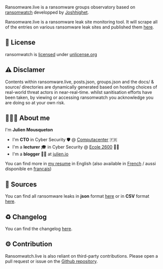 
Ransomware.live is a ransomware groups observatory based on [ransomwatch](https://github.com/joshhighet/ransomwatch) developped by [Joshhighet](https://github.com/joshhighet).

Ransomware.live is a ransomware leak site monitoring tool. It will scrape all of the entries on various ransomware leak sites and published them [here](recentposts.md).

## 📜 License

ransomwatch is [licensed](https://github.com/jmousqueton/ransomwatch/blob/main/LICENSE) under [unlicense.org](https://unlicense.org/)

## ⚠️ Disclamer

Contents within ransomware.live, posts.json, groups.json and the docs/ & source/ directories are dynamically generated based on hosting choices of real-world threat actors in near-real-time.
whilst sanitisation efforts have been taken, by viewing or accessing ransomwatch you acknowledge you are doing so at your own risk.

## 👨🏼‍💼 About me 

I'm **Julien Mousqueton**

- I'm **CTO** in Cyber Security 🛡 @ [Computacenter](https://www.computacenter.com) 🇫🇷
- I'm a **lecturer** 🎓 in Cyber Security @ [Ecole 2600](https://www.ecole2600.com) 🏴‍☠️
- I'm a **blogger** ✍🏻 at [julien.io](https://julien.io)

You can find more in [my resume](https://cv.julien.io) in English (also available in [French](https://cv.julien.io/fr) / aussi disponible en [français](https://cv.julien.io/fr))

## 🔭 Sources 

You can find all ransomware leaks in **json** format [here](https://raw.githubusercontent.com/JMousqueton/ransomwatch/main/posts.json) or in **CSV** format [here](https://www.ransomware.live/posts.csv).

## ♻️ Changelog 

You can find the changelog [here](CHANGELOG.md).

## ⚙️ Contribution

Ransomwatch.live is also reliant on third-party contributions. Please open a pull request or issue on the [Github repository](https://github.com/jmousqueton/ransomwatch/issues).
